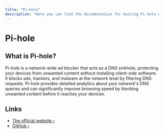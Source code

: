 ```yaml
---
title: "Pi-hole"
description: "Here you can find the documentation for hosting Pi-hole with Coolify."
---
```


# Pi-hole

<ZoomableImage src="/docs/images/services/pihole.svg" />

## What is Pi-hole?

Pi-hole is a network-wide ad blocker that acts as a DNS sinkhole, protecting your devices from unwanted content without installing client-side software. It blocks ads, trackers, and malware at the network level by filtering DNS requests. Pi-hole provides detailed analytics about your network's DNS queries and can significantly improve browsing speed by blocking unwanted content before it reaches your devices.

## Links

- [The official website ›](https://pi-hole.net?utm_source=coolify.io)
- [GitHub ›](https://github.com/pi-hole/pi-hole?utm_source=coolify.io)